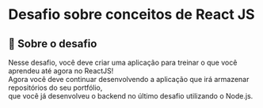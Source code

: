
# Desafio sobre conceitos de React JS

## 🚀 Sobre o desafio
<p>Nesse desafio, você deve criar uma aplicação para treinar o que você aprendeu até agora no ReactJS!<br>
Agora você deve continuar desenvolvendo a aplicação que irá armazenar repositórios do seu portfólio, <br>
que você já desenvolveu o backend no último desafio utilizando o Node.js.</p>

